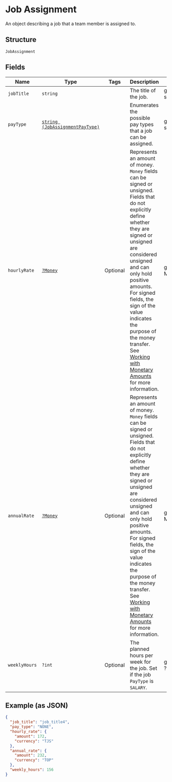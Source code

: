 
# Job Assignment

An object describing a job that a team member is assigned to.

## Structure

`JobAssignment`

## Fields

| Name | Type | Tags | Description | Getter | Setter |
|  --- | --- | --- | --- | --- | --- |
| `jobTitle` | `string` |  | The title of the job. | getJobTitle(): string | setJobTitle(string jobTitle): void |
| `payType` | [`string (JobAssignmentPayType)`](/doc/models/job-assignment-pay-type.md) |  | Enumerates the possible pay types that a job can be assigned. | getPayType(): string | setPayType(string payType): void |
| `hourlyRate` | [`?Money`](/doc/models/money.md) | Optional | Represents an amount of money. `Money` fields can be signed or unsigned.<br>Fields that do not explicitly define whether they are signed or unsigned are<br>considered unsigned and can only hold positive amounts. For signed fields, the<br>sign of the value indicates the purpose of the money transfer. See<br>[Working with Monetary Amounts](https://developer.squareup.com/docs/build-basics/working-with-monetary-amounts)<br>for more information. | getHourlyRate(): ?Money | setHourlyRate(?Money hourlyRate): void |
| `annualRate` | [`?Money`](/doc/models/money.md) | Optional | Represents an amount of money. `Money` fields can be signed or unsigned.<br>Fields that do not explicitly define whether they are signed or unsigned are<br>considered unsigned and can only hold positive amounts. For signed fields, the<br>sign of the value indicates the purpose of the money transfer. See<br>[Working with Monetary Amounts](https://developer.squareup.com/docs/build-basics/working-with-monetary-amounts)<br>for more information. | getAnnualRate(): ?Money | setAnnualRate(?Money annualRate): void |
| `weeklyHours` | `?int` | Optional | The planned hours per week for the job. Set if the job `PayType` is `SALARY`. | getWeeklyHours(): ?int | setWeeklyHours(?int weeklyHours): void |

## Example (as JSON)

```json
{
  "job_title": "job_title4",
  "pay_type": "NONE",
  "hourly_rate": {
    "amount": 172,
    "currency": "TJS"
  },
  "annual_rate": {
    "amount": 232,
    "currency": "TOP"
  },
  "weekly_hours": 156
}
```

